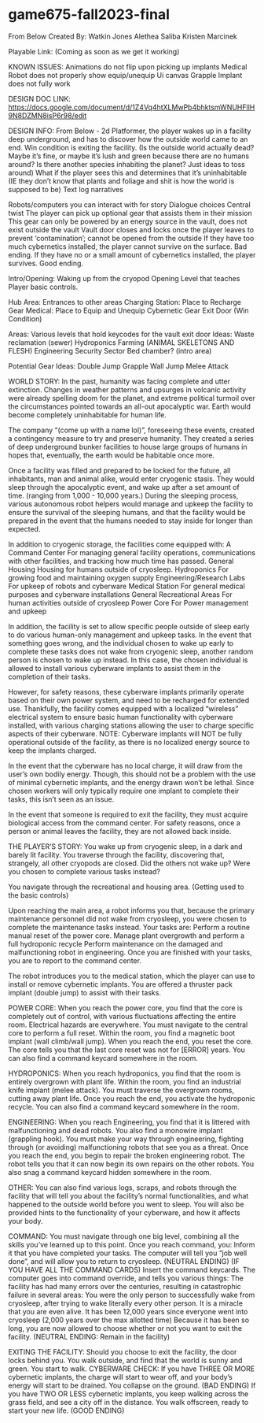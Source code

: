 # game675-fall2023-final

From Below
Created By:
Watkin Jones
Alethea Saliba
Kristen Marcinek

Playable Link: (Coming as soon as we get it working)

KNOWN ISSUES: 
Animations do not flip upon picking up implants
Medical Robot does not properly show equip/unequip Ui canvas
Grapple Implant does not fully work 

DESIGN DOC LINK: 
https://docs.google.com/document/d/1Z4Vq4htXLMwPb4bhktsmWNUHFllH9N8DZMN8isP6r98/edit

DESIGN INFO: 
From Below - 2d Platformer, the player wakes up in a facility deep underground, and has to discover how the outside world came to an end. Win condition is exiting the facility. 
(Is the outside world actually dead? Maybe it’s fine, or maybe it’s lush and green because there are no humans around? Is there another species inhabiting the planet? Just ideas to toss around)
What if the player sees this and determines that it’s uninhabitable (IE they don’t know that plants and foliage and shit is how the world is supposed to be)
Text log narratives


Robots/computers you can interact with for story
Dialogue choices 
Central twist
The player can pick up optional gear that assists them in their mission
This gear can only be powered by an energy source in the vault, does not exist outside the vault
Vault door closes and locks once the player leaves to prevent ‘contamination’; cannot be opened from the outside
If they have too much cybernetics installed, the player cannot survive on the surface. Bad ending.
If they have no or a small amount of cybernetics installed, the player survives. Good ending.

Intro/Opening:
Waking up from the cryopod 
Opening Level that teaches Player basic controls. 

Hub Area:
Entrances to other areas
Charging Station: Place to Recharge Gear
Medical: Place to Equip and Unequip Cybernetic Gear
Exit Door (Win Condition)

Areas: 
Various levels that hold keycodes for the vault exit door
Ideas:
Waste reclamation (sewer)
Hydroponics
Farming (ANIMAL SKELETONS AND FLESH)
Engineering
Security Sector 
Bed chamber? (intro area)

Potential Gear Ideas:
Double Jump
Grapple
Wall Jump
Melee Attack

WORLD STORY: 
In the past, humanity was facing complete and utter extinction. Changes in weather patterns and upsurges in volcanic activity were already spelling doom for the planet, and extreme political turmoil over the circumstances pointed towards an all-out apocalyptic war. Earth would become completely uninhabitable for human life.

The company “(come up with a name lol)”, foreseeing these events, created a contingency measure to try and preserve humanity. They created a series of deep underground bunker facilities to house large groups of humans in hopes that, eventually, the earth would be habitable once more.

Once a facility was filled and prepared to be locked for the future, all inhabitants, man and animal alike, would enter cryogenic stasis. They would sleep through the apocalyptic event, and wake up after a set amount of time. (ranging from 1,000 - 10,000 years.) During the sleeping process, various autonomous robot helpers would manage and upkeep the facility to ensure the survival of the sleeping humans, and that the facility would be prepared in the event that the humans needed to stay inside for longer than expected.

In addition to cryogenic storage, the facilities come equipped with:
	A Command Center
For managing general facility operations, communications with other facilities, and tracking how much time has passed. 
	General Housing
Housing for humans outside of cryosleep.
	Hydroponics
For growing food and maintaining oxygen supply
Engineering/Research Labs
For upkeep of robots and cyberware
	Medical Station
For general medical purposes and cyberware installations
	General Recreational Areas
For human activities outside of cryosleep
	Power Core
For Power management and upkeep	

In addition, the facility is set to allow specific people outside of sleep early to do various human-only management and upkeep tasks. In the event that something goes wrong, and the individual chosen to wake up early to complete these tasks does not wake from cryogenic sleep, another random person is chosen to wake up instead. In this case, the chosen individual is allowed to install various cyberware implants to assist them in the completion of their tasks.

However, for safety reasons, these cyberware implants primarily operate based on their own power system, and need to be recharged for extended use. Thankfully, the facility comes equipped with a localized “wireless” electrical system to ensure basic human functionality with cyberware installed, with various charging stations allowing the user to charge specific aspects of their cyberware. NOTE: Cyberware implants will NOT be fully operational outside of the facility, as there is no localized energy source to keep the implants charged. 

In the event that the cyberware has no local charge, it will draw from the user’s own bodily energy. Though, this should not be a problem with the use of minimal cybernetic implants, and the energy drawn won’t be lethal. Since chosen workers will only typically require one implant to complete their tasks, this isn’t seen as an issue. 

In the event that someone is required to exit the facility, they must acquire biological access from the command center. For safety reasons, once a person or animal leaves the facility, they are not allowed back inside. 

THE PLAYER’S STORY:
You wake up from cryogenic sleep, in a dark and barely lit facility. You traverse through the facility, discovering that, strangely, all other cryopods are closed. Did the others not wake up? Were you chosen to complete various tasks instead? 

You navigate through the recreational and housing area. (Getting used to the basic controls)

Upon reaching the main area, a robot informs you that, because the primary maintenance personnel did not wake from cryosleep, you were chosen to complete the maintenance tasks instead. 
Your tasks are:
	Perform a routine manual reset of the power core.
	Manage plant overgrowth and perform a full hydroponic recycle
	Perform maintenance on the damaged and malfunctioning robot in engineering.
Once you are finished with your tasks, you are to report to the command center.

The robot introduces you to the medical station, which the player can use to install or remove cybernetic implants. You are offered a thruster pack implant (double jump) to assist with their tasks. 

POWER CORE:
When you reach the power core, you find that the core is completely out of control, with various fluctuations affecting the entire room. Electrical hazards are everywhere. You must navigate to the central core to perform a full reset. Within the room, you find a magnetic boot implant (wall climb/wall jump). When you reach the end, you reset the core. The core tells you that the last core reset was not for [ERROR] years. You can also find a command keycard somewhere in the room.

HYDROPONICS:
When you reach hydroponics, you find that the room is entirely overgrown with plant life. Within the room, you find an industrial knife implant (melee attack). You must traverse the overgrown rooms, cutting away plant life. Once you reach the end, you activate the hydroponic recycle. You can also find a command keycard somewhere in the room.

ENGINEERING: 
When you reach Engineering, you find that it is littered with malfunctioning and dead robots. You also find a monowire implant (grappling hook). You must make your way through engineering, fighting through (or avoiding) malfunctioning robots that see you as a threat. Once you reach the end, you begin to repair the broken engineering robot. The robot tells you that it can now begin its own repairs on the other robots. You also snag a command keycard hidden somewhere in the room.

OTHER: 
You can also find various logs, scraps, and robots through the facility that will tell you about the facility’s normal functionalities, and what happened to the outside world before you went to sleep. You will also be provided hints to the functionality of your cyberware, and how it affects your body.

COMMAND: 
You must navigate through one big level, combining all the skills you’ve learned up to this point. Once you reach command, you:
	Inform it that you have completed your tasks. 
The computer will tell you “job well done”, and will allow you to return to cryosleep. (NEUTRAL ENDING)
	(IF YOU HAVE ALL THE COMMAND CARDS) Insert the command keycards.
The computer goes into command override, and tells you various things:
The facility has had many errors over the centuries, resulting in catastrophic failure in several areas:
You were the only person to successfully wake from cryosleep, after trying to wake literally every other person. It is a miracle that you are even alive.
It has been 12,000 years since everyone went into cryosleep (2,000 years over the max allotted time)
Because it has been so long, you are now allowed to choose whether or not you want to exit the facility. (NEUTRAL ENDING: Remain in the facility)

EXITING THE FACILITY:
Should you choose to exit the facility, the door locks behind you. You walk outside, and find that the world is sunny and green. You start to walk. 
CYBERWARE CHECK:
If you have THREE OR MORE cybernetic implants, the charge will start to wear off, and your body’s energy will start to be drained. You collapse on the ground. (BAD ENDING)
If you have TWO OR LESS cybernetic implants, you keep walking across the grass field, and see a city off in the distance. You walk offscreen, ready to start your new life. (GOOD ENDING)




